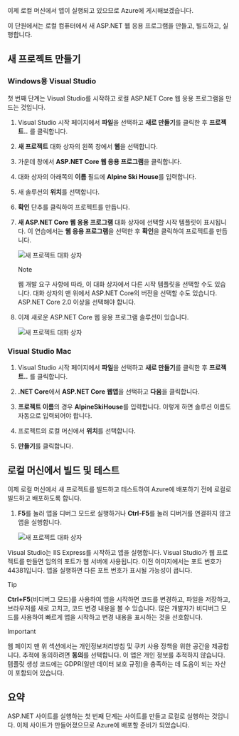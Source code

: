 이제 로컬 머신에서 앱이 실행되고 있으므로 Azure에 게시해보겠습니다. 

이 단원에서는 로컬 컴퓨터에서 새 ASP.NET 웹 응용 프로그램을 만들고, 빌드하고, 실행합니다.

## <a name="create-a-new-project"></a>새 프로젝트 만들기

### <a name="visual-studio-for-windows"></a>Windows용 Visual Studio

첫 번째 단계는 Visual Studio를 시작하고 로컬 ASP.NET Core 웹 응용 프로그램을 만드는 것입니다.

1. Visual Studio 시작 페이지에서 **파일**을 선택하고 **새로 만들기**를 클릭한 후 **프로젝트..** 를 클릭합니다.

1. **새 프로젝트** 대화 상자의 왼쪽 창에서 **웹**을 선택합니다.

1. 가운데 창에서 **ASP.NET Core 웹 응용 프로그램**을 클릭합니다.

1. 대화 상자의 아래쪽의 **이름** 필드에 **Alpine Ski House**를 입력합니다.

1. 새 솔루션의 **위치**를 선택합니다.

1. **확인** 단추를 클릭하여 프로젝트를 만듭니다.

1. **새 ASP.NET Core 웹 응용 프로그램** 대화 상자에 선택할 시작 템플릿이 표시됩니다. 이 연습에서는 **웹 응용 프로그램**을 선택한 후 **확인**을 클릭하여 프로젝트를 만듭니다.

    ![새 프로젝트 대화 상자](../media-draft/3-aspnet-templates.png)

    > [!NOTE]
    > 웹 개발 요구 사항에 따라, 이 대화 상자에서 다른 시작 템플릿을 선택할 수도 있습니다. 대화 상자의 맨 위에서 ASP.NET Core의 버전을 선택할 수도 있습니다. ASP.NET Core 2.0 이상을 선택해야 합니다.

1. 이제 새로운 ASP.NET Core 웹 응용 프로그램 솔루션이 있습니다.

    ![새 프로젝트 대화 상자](../media-draft/3-new-solution.png)

### <a name="visual-studio-mac"></a>Visual Studio Mac

1. Visual Studio 시작 페이지에서 **파일**을 선택하고 **새로 만들기**를 클릭한 후 **프로젝트..** 를 클릭합니다.

1. **.NET Core**에서 **ASP.NET Core 웹앱**을 선택하고 **다음**을 클릭합니다.

1. **프로젝트 이름**의 경우 **AlpineSkiHouse**를 입력합니다. 이렇게 하면 솔루션 이름도 자동으로 입력되어야 합니다.

1. 프로젝트의 로컬 머신에서 **위치**를 선택합니다.

1. **만들기**를 클릭합니다.

## <a name="build-and-test-on-your-local-machine"></a>로컬 머신에서 빌드 및 테스트

이제 로컬 머신에서 새 프로젝트를 빌드하고 테스트하여 Azure에 배포하기 전에 로컬로 빌드하고 배포하도록 합니다.

1. **F5**를 눌러 앱을 디버그 모드로 실행하거나 **Ctrl-F5**를 눌러 디버거를 연결하지 않고 앱을 실행합니다.

    ![새 프로젝트 대화 상자](../media-draft/3-webapp-launch.png)

Visual Studio는 IIS Express를 시작하고 앱을 실행합니다. Visual Studio가 웹 프로젝트를 만들면 임의의 포트가 웹 서버에 사용됩니다. 이전 이미지에서는 포트 번호가 44381입니다. 앱을 실행하면 다른 포트 번호가 표시될 가능성이 큽니다.

> [!TIP]
> **Ctrl+F5**(비디버그 모드)를 사용하여 앱을 시작하면 코드를 변경하고, 파일을 저장하고, 브라우저를 새로 고치고, 코드 변경 내용을 볼 수 있습니다. 많은 개발자가 비디버그 모드를 사용하여 빠르게 앱을 시작하고 변경 내용을 표시하는 것을 선호합니다.

> [!IMPORTANT]
> 웹 페이지 맨 위 섹션에서는 개인정보처리방침 및 쿠키 사용 정책을 위한 공간을 제공합니다. 추적에 동의하려면 **동의**를 선택합니다. 이 앱은 개인 정보를 추적하지 않습니다. 템플릿 생성 코드에는 GDPR(일반 데이터 보호 규정)을 충족하는 데 도움이 되는 자산이 포함되어 있습니다.

## <a name="summary"></a>요약

ASP.NET 사이트를 실행하는 첫 번째 단계는 사이트를 만들고 로컬로 실행하는 것입니다. 이제 사이트가 만들어졌으므로 Azure에 배포할 준비가 되었습니다.
